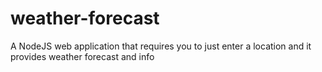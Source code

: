 # weather-forecast

A NodeJS web application that requires you to just enter a location and it provides weather forecast and info